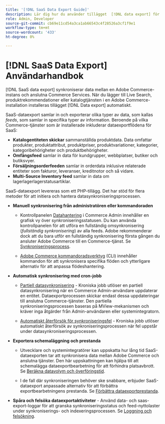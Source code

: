 ```yaml
---
title: '[!DNL SaaS Data Export Guide]'
description: Lär dig hur du använder tillägget  [!DNL data export] för Adobe Commerce SaaS-tjänster som synkroniserar data mellan Adobe Commerce och anslutna Commerce-tjänster.
role: Admin, Developer
source-git-commit: cb69e11cd54a3ca1ab66543c4f28526a3cf1f9e1
workflow-type: tm+mt
source-wordcount: '433'
ht-degree: 0%

---
```


# [!DNL SaaS Data Export] Användarhandbok

[!DNL SaaS data export] synkroniserar data mellan en Adobe Commerce-instans och anslutna Commerce Services. När du lägger till Live Search, produktrekommendationer eller katalogtjänsten i en Adobe Commerce-installation installeras tillägget [!DNL Data export] automatiskt.

SaaS-dataexport samlar in och exporterar olika typer av data, som kallas _feeds_, som samlar in specifika typer av information. Beroende på vilka Commerce-tjänster som är installerade inkluderar dataexportflödena för SaaS:

- **Katalogentiteten skickar** sammanställda produktdata. Data omfattar produkter, produktattribut, produktpriser, produktvariationer, kategorier, kategoribehörigheter och produktbehörigheter.
- **Omfångsfeed** samlar in data för kundgrupper, webbplatser, butiker och butiksvyer.
- **Försäljningsorderfeeden** samlar in orderdata inklusive relaterade entiteter som fakturor, leveranser, kreditnotor och så vidare.
- **Multi-Source Inventory feed** samlar in data om lagerlagerlagerstatusartiklar.

SaaS-dataexport levereras som ett PHP-tillägg. Det har stöd för flera metoder för att initiera och hantera datasynkroniseringsprocessen.

- **Manuell synkronisering från administratören eller kommandoraden**

   - Kontrollpanelen [Datahantering](https://experienceleague.adobe.com/sv/docs/commerce-admin/systems/data-transfer/data-dashboard) i Commerce Admin innehåller en grafisk vy över synkroniseringsstatusen. Du kan använda kontrollpanelen för att utföra en fullständig omsynkronisering (_fullständig synkronisering_) av alla feeds. Adobe rekommenderar dock att du bara utför en fullständig synkronisering första gången du ansluter Adobe Commerce till en Commerce-tjänst. Se [Synkroniseringsprocess](data-synchronization.md).

   - [Adobe Commerce kommandoradsverktyg](https://experienceleague.adobe.com/sv/docs/commerce-operations/configuration-guide/cli/config-cli) (CLI) innehåller kommandon för att synkronisera specifika flöden och ytterligare alternativ för att anpassa flödeshantering.

- **Automatisk synkronisering med cron-jobb**

   - [Partiell datasynkronisering](data-synchronization.md#partial-synchronization-with-cron-jobs) - Kroniska jobb utlöser en partiell datasynkronisering när en Commerce Admin-användare uppdaterar en entitet. Dataexportprocessen skickar endast dessa uppdateringar till anslutna Commerce-tjänster. Den partiella synkroniseringsprocessen baseras på MView-mekanismen och kräver inga åtgärder från Admin-användaren eller systemintegratorn.

   - [Automatiskt återförsök för synkroniseringsfel](data-synchronization.md#failed-items-sync-for-error-recovery) - Kroniska jobb utlöser automatiskt återförsök av synkroniseringsprocessen när fel uppstår under datasynkroniseringsprocessen.

- **Exportera schemaläggning och prestanda**

   - Utvecklare och systemintegratörer kan uppskatta hur lång tid SaaS-dataexporten tar att synkronisera data mellan Adobe Commerce och anslutna tjänster. Den här uppskattningen kan hjälpa till att schemalägga dataexportbearbetning för att förhindra platsavbrott. Se [Beräkna datavolym och överföringstid](estimate-data-volume-sync-time.md).

   - I de fall där synkroniseringen behöver ske snabbare, erbjuder SaaS-dataexport anpassade alternativ för att förbättra exportbearbetningens prestanda. Se [Förbättra dataexportprestanda](customize-export-processing.md).

- **Spåra och felsöka dataexportaktiviteter** - Använd data- och saas-export-loggar för att granska synkroniseringsstatus och feed-nyttolaster under synkroniserings- och indexeringsprocessen. Se [Loggning och felsökning](troubleshooting-logging.md).
